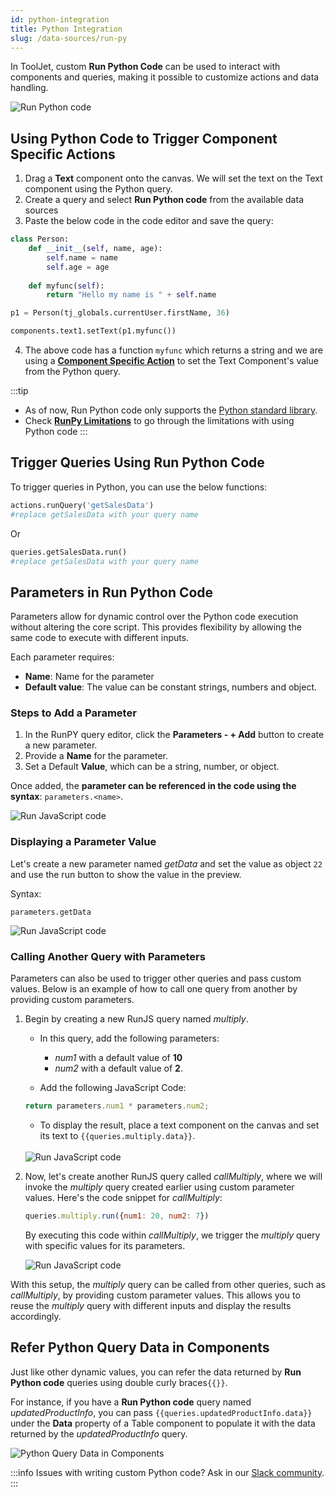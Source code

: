 ```yaml
---
id: python-integration
title: Python Integration
slug: /data-sources/run-py
---
```


In ToolJet, custom **Run Python Code** can be used to interact with components and queries, making it possible to customize actions and data handling.

<img className="screenshot-full" src="/img/datasource-reference/custom-python/add-run-py-v2.png" alt="Run Python code" />

<div style={{paddingTop:'24px'}}>

## Using Python Code to Trigger Component Specific Actions

1. Drag a **Text** component onto the canvas. We will set the text on the Text component using the Python query.
2. Create a query and select **Run Python code** from the available data sources
3. Paste the below code in the code editor and save the query:

```python
class Person:
    def __init__(self, name, age):
        self.name = name
        self.age = age
        
    def myfunc(self):
        return "Hello my name is " + self.name

p1 = Person(tj_globals.currentUser.firstName, 36)

components.text1.setText(p1.myfunc())
```

4. The above code has a function `myfunc` which returns a string and we are using a **[Component Specific Action](/docs/tooljet-concepts/component-specific-actions)** to set the Text Component's value from the Python query. 

:::tip
- As of now, Run Python code only supports the [Python standard library](https://docs.python.org/3/library/).
- Check **[RunPy Limitations](/docs/contributing-guide/troubleshooting/runpy-limitations)** to go through the limitations with using Python code
:::

</div>

<div style={{paddingTop:'24px'}}>

## Trigger Queries Using Run Python Code

To trigger queries in Python, you can use the below functions:

```py
actions.runQuery('getSalesData')
#replace getSalesData with your query name
```
Or
```py
queries.getSalesData.run()
#replace getSalesData with your query name
```
</div>

<div style={{paddingTop:'24px'}}>

## Parameters in Run Python Code

Parameters allow for dynamic control over the Python code execution without altering the core script. This provides flexibility by allowing the same code to execute with different inputs.

Each parameter requires:
- **Name**: Name for the parameter
- **Default value**: The value can be constant strings, numbers and object.

### Steps to Add a Parameter

1. In the RunPY query editor, click the **Parameters - + Add** button to create a new parameter.
2. Provide a **Name** for the parameter.
3. Set a Default **Value**, which can be a string, number, or object.

Once added, the **parameter can be referenced in the code using the syntax**: `parameters.<name>`.

<div style={{textAlign: 'center'}}>

<img className="screenshot-full" src="/img/datasource-reference/custom-javascript/js-param.png" alt="Run JavaScript code" />

</div>

### Displaying a Parameter Value

Let's create a new parameter named *getData* and set the value as object `22` and use the run button to show the value in the preview.

Syntax:
```
parameters.getData
```

<img className="screenshot-full" src="/img/datasource-reference/custom-javascript/param-alert.png" alt="Run JavaScript code" />

### Calling Another Query with Parameters

Parameters can also be used to trigger other queries and pass custom values. Below is an example of how to call one query from another by providing custom parameters.

1. Begin by creating a new RunJS query named *multiply*. 
    - In this query, add the following parameters: 

        - *num1* with a default value of **10**
        - *num2* with a default value of **2**.
    - Add the following JavaScript Code:

    ```javascript
    return parameters.num1 * parameters.num2;
    ```
    - To display the result, place a text component on the canvas and set its text to `{{queries.multiply.data}}`.
    <br/>
    <img className="screenshot-full" src="/img/datasource-reference/custom-javascript/multiply-v2.png" alt="Run JavaScript code" />

2. Now, let's create another RunJS query called *callMultiply*, where we will invoke the *multiply* query created earlier using custom parameter values. Here's the code snippet for *callMultiply*:
 
    ```js
    queries.multiply.run({num1: 20, num2: 7})
    ```
 
    By executing this code within *callMultiply*, we trigger the *multiply* query with specific values for its parameters.
 
    <img className="screenshot-full" src="/img/datasource-reference/custom-javascript/call-multiply-v2.png" alt="Run JavaScript code" />

With this setup, the *multiply* query can be called from other queries, such as *callMultiply*, by providing custom parameter values. This allows you to reuse the *multiply* query with different inputs and display the results accordingly.


## Refer Python Query Data in Components

Just like other dynamic values, you can refer the data returned by **Run Python code** queries using double curly braces`{{}}`.

For instance, if you have a **Run Python code** query named *updatedProductInfo*, you can pass `{{queries.updatedProductInfo.data}}` under the **Data** property of a Table component to populate it with the data returned by the *updatedProductInfo* query. 

<img className="screenshot-full" src="/img/datasource-reference/custom-python/query-data.png" alt="Python Query Data in Components" />

:::info
Issues with writing custom Python code? Ask in our [Slack community](https://www.tooljet.com/slack).
:::

</div>